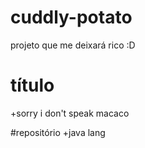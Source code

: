 # cuddly-potato
projeto que me deixará rico :D

# título 
+sorry i don't speak macaco

#repositório
+java lang 
